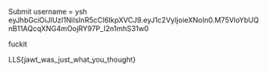 
Submit username = ysh
    eyJhbGciOiJIUzI1NiIsInR5cCI6IkpXVCJ9.eyJ1c2VyIjoieXNoIn0.M75VloYbUQnB11AQcqXNG4mOojRY97P_I2n1mhS31w0

fuckit

LLS{jawt_was_just_what_you_thought}